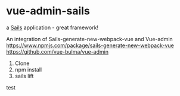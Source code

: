 # vue-admin-sails

a [Sails](http://sailsjs.com) application - great framework!

An integration of Sails-generate-new-webpack-vue and Vue-admin
https://www.npmjs.com/package/sails-generate-new-webpack-vue
https://github.com/vue-bulma/vue-admin

1. Clone
2. npm install
3. sails lift

test